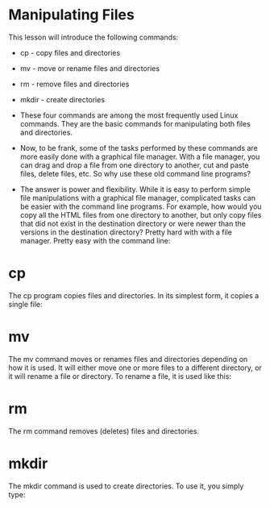 # Manipulating Files
This lesson will introduce the following commands:

- cp - copy files and directories
- mv - move or rename files and directories
- rm - remove files and directories
- mkdir - create directories
- These four commands are among the most frequently used Linux commands. They are the basic commands for manipulating both files and directories.

- Now, to be frank, some of the tasks performed by these commands are more easily done with a graphical file manager. With a file manager, you can drag and drop a file from one directory to another, cut and paste files, delete files, etc. So why use these old command line programs?

- The answer is power and flexibility. While it is easy to perform simple file manipulations with a graphical file manager, complicated tasks can be easier with the command line programs. For example, how would you copy all the HTML files from one directory to another, but only copy files that did not exist in the destination directory or were newer than the versions in the destination directory? Pretty hard with with a file manager. Pretty easy with the command line:

# cp
The cp program copies files and directories. In its simplest form, it copies a single file:
# mv
The mv command moves or renames files and directories depending on how it is used. It will either move one or more files to a different directory, or it will rename a file or directory. To rename a file, it is used like this:
# rm
The rm command removes (deletes) files and directories.
# mkdir
The mkdir command is used to create directories. To use it, you simply type:
